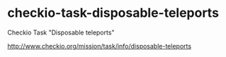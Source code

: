 checkio-task-disposable-teleports
=================================

Checkio Task "Disposable teleports"

http://www.checkio.org/mission/task/info/disposable-teleports

